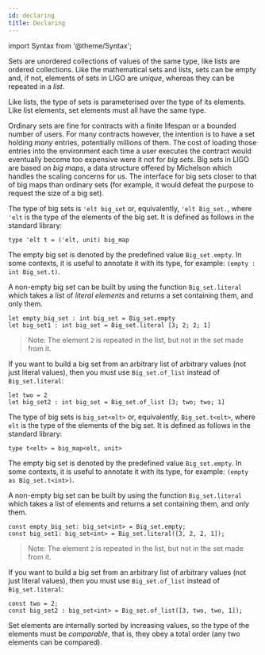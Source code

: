 ```yaml
---
id: declaring
title: Declaring
---
```


import Syntax from '@theme/Syntax';

Sets are unordered collections of values of the same type, like lists
are ordered collections. Like the mathematical sets and lists, sets
can be empty and, if not, elements of sets in LIGO are *unique*,
whereas they can be repeated in a *list*.

Like lists, the type of sets is parameterised over the type of its
elements. Like list elements, set elements must all have the same
type.

Ordinary sets are fine for contracts with a finite lifespan or a
bounded number of users. For many contracts however, the intention is
to have a set holding *many* entries, potentially millions of
them. The cost of loading those entries into the environment each time
a user executes the contract would eventually become too expensive
were it not for *big sets*. Big sets in LIGO are based on *big maps*,
a data structure offered by Michelson which handles the scaling
concerns for us. The interface for big sets closer to that of big maps
than ordinary sets (for example, it would defeat the purpose to
request the size of a big set).

<Syntax syntax="cameligo">

The type of big sets is `'elt big_set` or, equivalently, `'elt
Big_set.`, where `'elt` is the type of the elements of the big set. It
is defined as follows in the standard library:

```cameligo group=big_sets
type 'elt t = ('elt, unit) big_map
```

The empty big set is denoted by the predefined value
`Big_set.empty`. In some contexts, it is useful to annotate it with
its type, for example: `(empty : int Big_set.t)`.

A non-empty big set can be built by using the function
`Big_set.literal` which takes a list of *literal elements* and returns
a set containing them, and only them.

```cameligo group=big_sets
let empty_big_set : int big_set = Big_set.empty
let big_set1 : int big_set = Big_set.literal [3; 2; 2; 1]
```

> Note: The element `2` is repeated in the list, but not in the set
> made from it.

If you want to build a big set from an arbitrary list of arbitrary
values (not just literal values), then you must use `Big_set.of_list`
instead of `Big_set.literal`:

```cameligo group=big_sets
let two = 2
let big_set2 : int big_set = Big_set.of_list [3; two; two; 1]
```

</Syntax>

<Syntax syntax="jsligo">

The type of big sets is `big_set<elt>` or, equivalently,
`Big_set.t<elt>`, where `elt` is the type of the elements of the big
set. It is defined as follows in the standard library:

```jsligo group=big_sets
type t<elt> = big_map<elt, unit>
```

The empty big set is denoted by the predefined value
`Big_set.empty`. In some contexts, it is useful to annotate it with
its type, for example: `(empty as Big_set.t<int>)`.

A non-empty big set can be built by using the function
`Big_set.literal` which takes a list of elements and returns a set
containing them, and only them.


```jsligo group=big_sets
const empty_big_set: big_set<int> = Big_set.empty;
const big_set1: big_set<int> = Big_set.literal([3, 2, 2, 1]);
```

> Note: The element `2` is repeated in the list, but not in the set
> made from it.

If you want to build a big set from an arbitrary list of arbitrary
values (not just literal values), then you must use `Big_set.of_list`
instead of `Big_set.literal`:

```jsligo group=big_sets
const two = 2;
const big_set2 : big_set<int> = Big_set.of_list([3, two, two, 1]);
```

</Syntax>

Set elements are internally sorted by increasing values, so the type
of the elements must be *comparable*, that is, they obey a total order
(any two elements can be compared).
